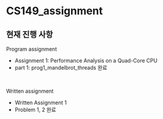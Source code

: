 # CS149_assignment

## 현재 진행 사항

Program assignment 
- Assignment 1: Performance Analysis on a Quad-Core CPU
 - part 1: prog1_mandelbrot_threads 완료
 
 </br>

Written assignment
- Written Assignment 1
 - Problem 1, 2 완료
